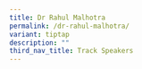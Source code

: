 ```yaml
---
title: Dr Rahul Malhotra
permalink: /dr-rahul-malhotra/
variant: tiptap
description: ""
third_nav_title: Track Speakers
---
```

